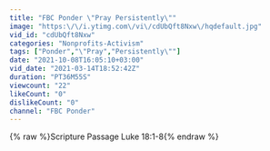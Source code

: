 ```yaml
---
title: "FBC Ponder \"Pray Persistently\""
image: "https:\/\/i.ytimg.com\/vi\/cdUbQft8Nxw\/hqdefault.jpg"
vid_id: "cdUbQft8Nxw"
categories: "Nonprofits-Activism"
tags: ["Ponder","\"Pray","Persistently\""]
date: "2021-10-08T16:05:10+03:00"
vid_date: "2021-03-14T18:52:42Z"
duration: "PT36M55S"
viewcount: "22"
likeCount: "0"
dislikeCount: "0"
channel: "FBC Ponder"
---
```

{% raw %}Scripture Passage Luke 18:1-8{% endraw %}
